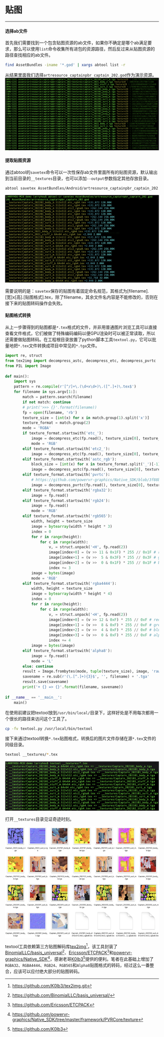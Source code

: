 # 贴图
---

#### 选择ab文件

首先我们需要找到一个包含贴图资源的ab文件，如果你不确定是哪个ab满足要求，那么可以使用`list`命令收集所有进包的资源路径，然后反过来从贴图资源的路径查找相应的ab文件。

```bash
find AssetBundles -iname '*.god' | xargs abtool list -r
```
从结果里面我们选择`artresource_captainpbr_captain_202.god`作为演示资源。
![](captain_202_tex.png)

#### 提取贴图资源

通过abtool的`savetex`命令可以一次性保存ab文件里面所有的贴图资源，默认输出到当前目录的`__textures`目录，也可以添加`--output`参数指定其他存放目录。

```bash
abtool savetex AssetBundles/Android/artresource_captainpbr_captain_202.god
```

![](savetex.png)

需要说明的是：`savetex`保存的贴图有着固定命名规范，其格式为[filename].[宽]x[高].[贴图格式].tex，除了filename，其余文件名内容是不能修改的，否则在接下来的贴图转码操作会失败。


#### 贴图格式转换

从上一步骤得到的贴图都是`*.tex`格式的文件，并非用普通图片浏览工具可以直接查看文件格式，它们被做了特殊编码编码以便GPU渲染时可以被正常读取，所以还需要做贴图转码。在工程根目录放置了python脚本工具`textool.py`，它可以批量地把`*.tex`文件转换成项目中常见的`*.tga`文件。

```python
import re, struct
from tex2img import decompress_astc, decompress_etc, decompress_pvrtc
from PIL import Image

def main():
    import sys
    pattern = re.compile(r'[^/]+\.(\d+x\d+)\.([^.]+)\.tex$')
    for filename in sys.argv[1:]:
        match = pattern.search(filename)
        if not match: continue
        # print('>>> {}'.format(filename))
        fp = open(filename, 'rb')
        texture_size = [int(x) for x in match.group(1).split('x')]
        texture_format = match.group(2)
        mode = 'RGBA'
        if texture_format.startswith('etc_'):
            image = decompress_etc(fp.read(), texture_size[0], texture_size[1], 0)
            mode = 'RGB'
        elif texture_format.startswith('etc2_'):
            image = decompress_etc(fp.read(), texture_size[0], texture_size[1], 3 if texture_format.startswith('etc2_rgba') else 1)
        elif texture_format.startswith('astc_rgb'):
            block_size = [int(x) for x in texture_format.split('_')[-1].split('x')]
            image = decompress_astc(fp.read(), texture_size[0], texture_size[1], block_size[0], block_size[1], False)
        elif texture_format.startswith('pvrtc'):
            # https://github.com/powervr-graphics/Native_SDK/blob/3f88b0f3735774ab9fb718da0aeadd06acf68d21/framework/PVRCore/texture/PVRTDecompress.cpp#L574
            image = decompress_pvrtc(fp.read(), texture_size[0], texture_size[1], 0 if texture_format[-1] == '4' else 1)
        elif texture_format.startswith('rgba32'):
            image = fp.read()
        elif texture_format.startswith('rgb24'):
            image = fp.read()
            mode = 'RGB'
        elif texture_format.startswith('rgb565'):
            width, height = texture_size
            image = bytearray(width * height * 3)
            index = 0
            for r in range(height):
                for c in range(width):
                    v, = struct.unpack('<H', fp.read(2))
                    image[index+0] = (v >> 11 & 0x1F) * 255 // 0x1F # red
                    image[index+1] = (v >>  5 & 0x3F) * 255 // 0x3F # green
                    image[index+2] = (v >>  0 & 0x1F) * 255 // 0x1F # blue
                    index += 3
            image = bytes(image)
            mode = 'RGB'
        elif texture_format.startswith('rgba4444'):
            width, height = texture_size
            image = bytearray(width * height * 4)
            index = 0
            for r in range(height):
                for c in range(width):
                    v, = struct.unpack('<H', fp.read(2))
                    image[index+0] = (v >> 12 & 0xF) * 255 // 0xF # red
                    image[index+1] = (v >>  8 & 0xF) * 255 // 0xF # green
                    image[index+2] = (v >>  4 & 0xF) * 255 // 0xF # blue
                    image[index+3] = (v >>  0 & 0xF) * 255 // 0xF # alpha
                    index += 4
            image = bytes(image)
        elif texture_format.startswith('alpha8'):
            image = fp.read()
            mode = 'L'
        else: continue
        result = Image.frombytes(mode, tuple(texture_size), image, 'raw')
        savename = re.sub(r'(\.[^.]+){3}$', '', filename) + '.tga'
        result.save(savename)
        print('+ {} => {}'.format(filename, savename))

if __name__ == '__main__':
    main()
```

在使用前建议把textool放到`/usr/bin/local/`目录下，这样好处是不用每次都用一个很长的路径来访问这个工具了。

```bash
cp -fv textool.py /usr/local/bin/textool
```

接下来通过textool转换`*.tex`贴图格式，转换后的图片文件存储在源`*.tex`文件的同级目录。

```bash
textool __textures/*.tex
```

![](textool.png)

打开`__textures`目录见证奇迹时刻。

![](textool-save.png)

textool工具依赖第三方贴图解码库[tex2img](https://github.com/K0lb3/tex2img.git)[^1]，该工具封装了[BinomialLLC/basis_universal](https://github.com/BinomialLLC/basis_universal/)[^2]、[Ericsson/ETCPACK](https://github.com/Ericsson/ETCPACK)[^3]和[powervr-graphics/Native_SDK](https://github.com/powervr-graphics/Native_SDK/tree/master/framework/PVRCore/texture)[^4]，感谢老哥[K0lb3](https://github.com/K0lb3)[^5]提供的便利。笔者在此基础上增加了`RGBA32`、`RGBA4444`、`RGB24`、`RGB565`和`Alpha8`贴图格式的转码，经过这么一番整合，应该可以应付绝大部分的贴图转码。


[^1]: https://github.com/K0lb3/tex2img.git
[^2]: https://github.com/BinomialLLC/basis_universal/
[^3]: https://github.com/Ericsson/ETCPACK
[^4]: https://github.com/powervr-graphics/Native_SDK/tree/master/framework/PVRCore/texture
[^5]: https://github.com/K0lb3








